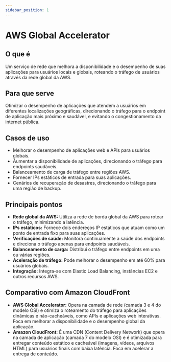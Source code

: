 ```yaml
---
sidebar_position: 1
---
```


# AWS Global Accelerator

## O que é
Um serviço de rede que melhora a disponibilidade e o desempenho de suas aplicações para usuários locais e globais, roteando o tráfego de usuários através da rede global da AWS.

## Para que serve
Otimizar o desempenho de aplicações que atendem a usuários em diferentes localizações geográficas, direcionando o tráfego para o endpoint de aplicação mais próximo e saudável, e evitando o congestionamento da internet pública.

## Casos de uso
- Melhorar o desempenho de aplicações web e APIs para usuários globais.
- Aumentar a disponibilidade de aplicações, direcionando o tráfego para endpoints saudáveis.
- Balanceamento de carga de tráfego entre regiões AWS.
- Fornecer IPs estáticos de entrada para suas aplicações.
- Cenários de recuperação de desastres, direcionando o tráfego para uma região de backup.

## Principais pontos
- **Rede global da AWS:** Utiliza a rede de borda global da AWS para rotear o tráfego, minimizando a latência.
- **IPs estáticos:** Fornece dois endereços IP estáticos que atuam como um ponto de entrada fixo para suas aplicações.
- **Verificações de saúde:** Monitora continuamente a saúde dos endpoints e direciona o tráfego apenas para endpoints saudáveis.
- **Balanceamento de carga:** Distribui o tráfego entre endpoints em uma ou várias regiões.
- **Aceleração de tráfego:** Pode melhorar o desempenho em até 60% para usuários globais.
- **Integração:** Integra-se com Elastic Load Balancing, instâncias EC2 e outros recursos AWS.

## Comparativo com Amazon CloudFront
- **AWS Global Accelerator:** Opera na camada de rede (camada 3 e 4 do modelo OSI) e otimiza o roteamento do tráfego para aplicações dinâmicas e não-cacheáveis, como APIs e aplicações web interativas. Foca em melhorar a disponibilidade e o desempenho global da aplicação.
- **Amazon CloudFront:** É uma CDN (Content Delivery Network) que opera na camada de aplicação (camada 7 do modelo OSI) e é otimizada para entregar conteúdo estático e cacheável (imagens, vídeos, arquivos HTML) para usuários finais com baixa latência. Foca em acelerar a entrega de conteúdo. 